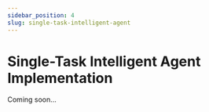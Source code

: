 ```yaml
---
sidebar_position: 4
slug: single-task-intelligent-agent
---
```


# Single-Task Intelligent Agent Implementation

Coming soon...

